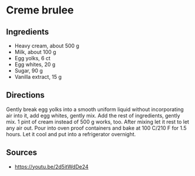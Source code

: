 # Creme brulee
## Ingredients

* Heavy cream, about 500 g
* Milk, about 100 g
* Egg yolks, 6 ct
* Egg whites, 20 g
* Sugar, 90 g
* Vanilla extract, 15 g

## Directions

Gently break egg yolks into a smooth uniform liquid without incorporating air into it, add egg whites, gently mix.
Add the rest of ingredients, gently mix. 1 pint of cream instead of 500 g works, too. After mixing let it rest to
let any air out. Pour into oven proof containers and bake at 100 C/210 F for 1.5 hours. Let it cool and put into
a refrigerator overnight.

## Sources

* https://youtu.be/2d5itWdDe24
